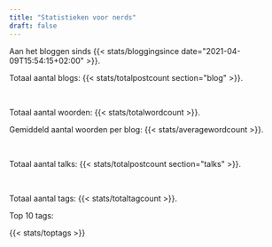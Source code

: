 ```yaml
---
title: "Statistieken voor nerds"
draft: false
---
```


Aan het bloggen sinds {{< stats/bloggingsince date="2021-04-09T15:54:15+02:00" >}}.


Totaal aantal blogs: {{< stats/totalpostcount section="blog" >}}.


<br>


Totaal aantal woorden: {{< stats/totalwordcount >}}.


Gemiddeld aantal woorden per blog: {{< stats/averagewordcount >}}.


<br>


Totaal aantal talks: {{< stats/totalpostcount section="talks" >}}.


<br>


Totaal aantal tags: {{< stats/totaltagcount >}}.


Top 10 tags: 

{{< stats/toptags >}}
